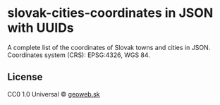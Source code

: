 # slovak-cities-coordinates in JSON with UUIDs
A complete list of the coordinates of Slovak towns and cities in JSON. Coordinates system (CRS): EPSG:4326, WGS 84.



## License

CC0 1.0 Universal © [geoweb.sk](http://www.geoweb.sk)
